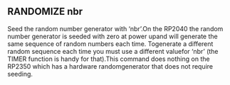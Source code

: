 ## RANDOMIZE nbr

Seed the random number generator with ‘nbr’.On the RP2040 the random number generator is seeded with zero at power upand will generate the same sequence of random numbers each time. Togenerate a different random sequence each time you must use a different valuefor ‘nbr’ (the TIMER function is handy for that).This command does nothing on the RP2350 which has a hardware randomgenerator that does not require seeding.